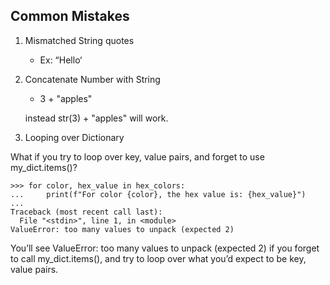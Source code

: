 ## Common Mistakes

1. Mismatched String quotes

    - Ex: “Hello‘

2. Concatenate Number with String

    - 3 + "apples"

    instead str(3) + "apples" will work.
    
3. Looping over Dictionary

What if you try to loop over key, value pairs, and forget to use my_dict.items()?
```
>>> for color, hex_value in hex_colors:
...     print(f"For color {color}, the hex value is: {hex_value}")
...
Traceback (most recent call last):
  File "<stdin>", line 1, in <module>
ValueError: too many values to unpack (expected 2)
```
You’ll see ValueError: too many values to unpack (expected 2) if you forget to call my_dict.items(), and try to loop over what you’d expect to be key, value pairs.   